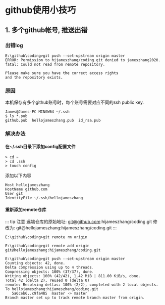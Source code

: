 # github使用小技巧

## 1. 多个github帐号, 推送出错

### 出错log
```
E:\github\coding>git push --set-upstream origin master
ERROR: Permission to hijameszhang/coding.git denied to jameszhang2020.
fatal: Could not read from remote repository.

Please make sure you have the correct access rights
and the repository exists.
```
### 原因
本机保存有多个github账号时，每个账号需要对应不同的ssh public key.
```
James@James-PC MINGW64 ~/.ssh
$ ls *.pub
github.pub  hellojameszhang.pub  id_rsa.pub

```
### 解决办法
#### 在~/.ssh目录下添加config配置文件
```
> cd ~
> cd .ssh
> touch config
```
添加以下内容
```
Host hellojameszhang
HostName github.com
User git
IdentityFile ~/.ssh/hellojameszhang
```

#### 重新添加remote仓库
::: tip 注意
远端仓库的原始地址: git@github.com:hijameszhang/coding.git
修改为: git@hellojameszhang:hijameszhang/coding.git
::: 

``` 
E:\github\coding>git remote rm origin

E:\github\coding>git remote add origin git@hellojameszhang:hijameszhang/coding.git

E:\github\coding>git push --set-upstream origin master
Counting objects: 42, done.
Delta compression using up to 4 threads.
Compressing objects: 100% (37/37), done.
Writing objects: 100% (42/42), 1.42 MiB | 811.00 KiB/s, done.
Total 42 (delta 2), reused 0 (delta 0)
remote: Resolving deltas: 100% (2/2), completed with 2 local objects.
To hellojameszhang:hijameszhang/coding.git
   5a6ceb6..c9fa485  master -> master
Branch master set up to track remote branch master from origin.
```